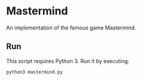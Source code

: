 # Mastermind

An implementation of the famous game Mastermind.

## Run

This script requires Python 3. Run it by executing:

```python
python3 mastermind.py
```